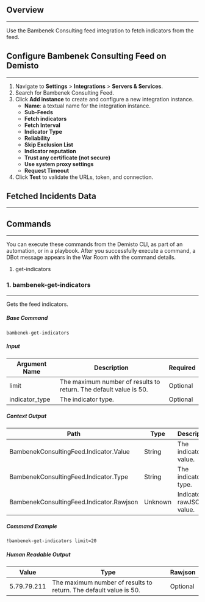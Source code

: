 ## Overview
---

Use the Bambenek Consulting feed integration to fetch indicators from the feed.


## Configure Bambenek Consulting Feed on Demisto
---

1. Navigate to __Settings__ > __Integrations__ > __Servers & Services__.
2. Search for Bambenek Consulting Feed.
3. Click __Add instance__ to create and configure a new integration instance.
    * __Name__: a textual name for the integration instance.
    * __Sub-Feeds__
    * __Fetch indicators__
    * __Fetch Interval__
    * __Indicator Type__
    * __Reliability__
    * __Skip Exclusion List__
    * __Indicator reputation__
    * __Trust any certificate (not secure)__
    * __Use system proxy settings__
    * __Request Timeout__
4. Click __Test__ to validate the URLs, token, and connection.
## Fetched Incidents Data
---

## Commands
---
You can execute these commands from the Demisto CLI, as part of an automation, or in a playbook.
After you successfully execute a command, a DBot message appears in the War Room with the command details.
1. get-indicators
### 1. bambenek-get-indicators
---
Gets the feed indicators.

##### Base Command

`bambenek-get-indicators`
##### Input

| **Argument Name** | **Description** | **Required** |
| --- | --- | --- |
| limit | The maximum number of results to return. The default value is 50. | Optional | 
| indicator_type | The indicator type. | Optional | 


##### Context Output

| **Path** | **Type** | **Description** |
| --- | --- | --- |
| BambenekConsultingFeed.Indicator.Value | String | The indicator value. | 
| BambenekConsultingFeed.Indicator.Type | String | The indicator type. | 
| BambenekConsultingFeed.Indicator.Rawjson | Unknown | Indicator rawJSON value. | 


##### Command Example
```!bambenek-get-indicators limit=20```

##### Human Readable Output
| **Value** | **Type** | **Rawjson** |
| --- | --- | --- |
| 5.79.79.211 | The maximum number of results to return. The default value is 50. | Optional |  
